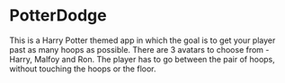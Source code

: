 # PotterDodge
This is a Harry Potter themed app in which the goal is to get your player past as many hoops as possible. There are 3 avatars to choose from - Harry, Malfoy and Ron. The player has to go between the pair of hoops, without touching the hoops or the floor.
